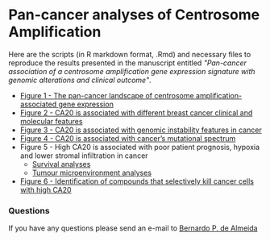 # Pan-cancer analyses of Centrosome Amplification
Here are the scripts (in R markdown format, .Rmd) and necessary files to reproduce the results presented in the manuscript entitled *"Pan-cancer association of a centrosome amplification gene expression signature with genomic alterations and clinical outcome"*.

- [Figure 1 - The pan-cancer landscape of centrosome amplification-associated gene expression](Calculate_CA20_scores)
- [Figure 2 - CA20 is associated with different breast cancer clinical and molecular features](Breast_cancer)
- [Figure 3 - CA20 is associated with genomic instability features in cancer](Genomic_instability)
- [Figure 4 - CA20 is associated with cancer’s mutational spectrum](Mutations)
- Figure 5 - High CA20 is associated with poor patient prognosis, hypoxia and lower stromal infiltration in cancer
  - [Survival analyses](Calculate_CA20_scores)
  - [Tumour microenvironment analyses](Tumour_microennvironment)
- [Figure 6 - Identification of compounds that selectively kill cancer cells with high CA20](Compounds)

### Questions
If you have any questions please send an e-mail to [Bernardo P. de Almeida](mailto:bernardo.almeida94@gmail.com)

